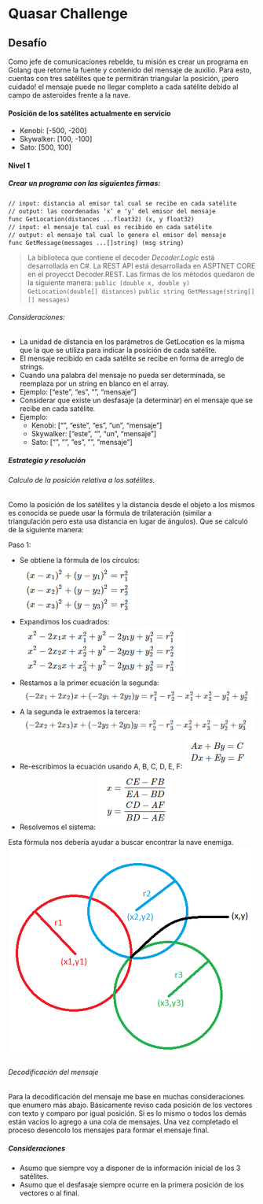 ﻿# Quasar Challenge

## Desafío 

Como jefe de comunicaciones rebelde, tu misión es crear un programa en Golang que retorne la fuente y contenido del mensaje de auxilio. Para esto, cuentas con tres satélites que te permitirán triangular la posición, ¡pero cuidado! el mensaje puede no llegar completo a cada satélite debido al campo de asteroides frente a la nave. 

#### Posición de los satélites actualmente en servicio 
* Kenobi: [-500, -200] 
* Skywalker: [100, -100] 
* Sato: [500, 100]

#### Nivel 1 
##### Crear un programa con las siguientes firmas: 

```
// input: distancia al emisor tal cual se recibe en cada satélite 
// output: las coordenadas ‘x’ e ‘y’ del emisor del mensaje
func GetLocation(distances ...float32) (x, y float32) 
// input: el mensaje tal cual es recibido en cada satélite 
// output: el mensaje tal cual lo genera el emisor del mensaje 
func GetMessage(messages ...[]string) (msg string) 
```

> La biblioteca que contiene el decoder _Decoder.Logic_ está desarrollada en C#. La REST API está desarrollada en ASPTNET CORE en el proyecct Decoder.REST. Las firmas de los métodos quedaron de la siguiente manera:
> `public (double x, double y) GetLocation(double[] distances)`
> `public string GetMessage(string[][] messages)`

###### Consideraciones: 
* La unidad de distancia en los parámetros de GetLocation es la misma que la que se utiliza para indicar la posición de cada satélite. 
* El mensaje recibido en cada satélite se recibe en forma de arreglo de strings.
* Cuando una palabra del mensaje no pueda ser determinada, se reemplaza por un string en blanco en el array. 
* Ejemplo: [“este”, “es”, “”, “mensaje”] 
* Considerar que existe un desfasaje (a determinar) en el mensaje que se recibe en cada satélite. 
* Ejemplo: 
	* Kenobi: [“”, “este”, “es”, “un”, “mensaje”] 
	* Skywalker: [“este”, “”, “un”, “mensaje”] 
	* Sato: [“”, ””, ”es”, ””, ”mensaje”]

##### Estrategia y resolución

###### Calculo de la posición relativa a los satélites.

Como la posición de los satélites y la distancia desde el objeto a los mismos es conocida se puede usar la fórmula de trilateración (similar a triangulación pero esta usa distancia en lugar de ángulos). Que se calculó de la siguiente manera:

Paso 1:
- Se obtiene la fórmula de los círculos: 
![primer paso](./images/trilateration-formula-1.png)
- Expandimos los cuadrados: 
![segundo paso](./images/trilateration-formula-2.png)
- Restamos a la primer ecuación la segunda: 
![tercer paso](./images/trilateration-formula-3a.png)
- A la segunda le extraemos la tercera: 
![cuarto paso](./images/trilateration-formula-3b.png)
- Re-escribimos la ecuación usando A, B, C, D, E, F: 
![quinto paso](./images/trilateration-formula-4.png)
- Resolvemos el sistema: 
![sexto paso](./images/trilateration-formula-5.png)

Esta fórmula nos debería ayudar a buscar encontrar la nave enemiga.
![nave](./images/satelites.png)

###### Decodificación del mensaje

Para la decodificación del mensaje me base en muchas consideraciones que enumero más abajo. Básicamente reviso cada posición de los vectores con texto y comparo por igual posición. Si es lo mismo o todos los demás están vacíos lo agrego a una cola de mensajes. Una vez completado el proceso desencolo los mensajes para formar el mensaje final.

##### Consideraciones

* Asumo que siempre voy a disponer de la información inicial de los 3 satélites.
* Asumo que el desfasaje siempre ocurre en la primera posición de los vectores o al final.



